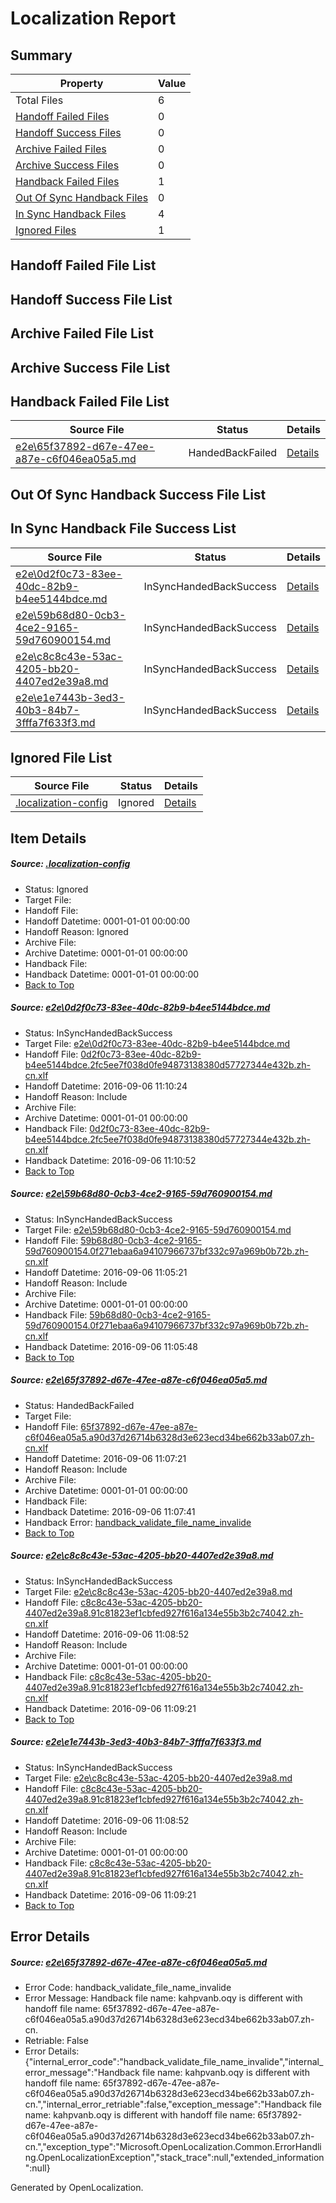# <a name='report-top'></a> Localization Report

## Summary
 Property | Value 
 -------- | ----- 
 Total Files | 6
[ Handoff Failed Files ](#handoff-failed-list)| 0
[ Handoff Success Files ](#handoff-success-list)| 0
[ Archive Failed Files ](#archive-failed-list)| 0
[ Archive Success Files ](#archive-success-list)| 0
[ Handback Failed Files ](#handback-failed-list)| 1
[ Out Of Sync Handback Files ](#outofsync-handback-success-list)| 0
[ In Sync Handback Files ](#insync-handback-success-list)| 4
[ Ignored Files ](#ignored-list)| 1

## <a name='handoff-failed-list'></a> Handoff Failed File List

## <a name='handoff-success-list'></a> Handoff Success File List

## <a name='archive-failed-list'></a> Archive Failed File List

## <a name='archive-success-list'></a> Archive Success File List

## <a name='handback-failed-list'></a> Handback Failed File List
 Source File | Status | Details 
 ----------- | ------ | ------- 
 [e2e\65f37892-d67e-47ee-a87e-c6f046ea05a5.md](https://github.com/OpenLocalizationTestOrg/ol-test0/blob/70530b5cfee4a5caa91c41badb360bf7a8ec4131/e2e/65f37892-d67e-47ee-a87e-c6f046ea05a5.md) | HandedBackFailed | [Details](#505ce040f56b965172a87a98a7309920a586483f3)

## <a name='outofsync-handback-success-list'></a> Out Of Sync Handback Success File List

## <a name='insync-handback-success-list'></a> In Sync Handback File Success List
 Source File | Status | Details 
 ----------- | ------ | ------- 
 [e2e\0d2f0c73-83ee-40dc-82b9-b4ee5144bdce.md](https://github.com/OpenLocalizationTestOrg/ol-test0/blob/c295baac62af320a8da2d7e3e7f84e51b7578599/e2e/0d2f0c73-83ee-40dc-82b9-b4ee5144bdce.md) | InSyncHandedBackSuccess | [Details](#6e5e37280ef921bc1da63c6d8a196ad85e68ba141)
 [e2e\59b68d80-0cb3-4ce2-9165-59d760900154.md](https://github.com/OpenLocalizationTestOrg/ol-test0/blob/cfed4ccbefd3a4415159ecf3ed9c2d90405d0b5f/e2e/59b68d80-0cb3-4ce2-9165-59d760900154.md) | InSyncHandedBackSuccess | [Details](#85f804ef73ac6c96fef02b465d4de3e57a88d2f82)
 [e2e\c8c8c43e-53ac-4205-bb20-4407ed2e39a8.md](https://github.com/OpenLocalizationTestOrg/ol-test0/blob/075fade108d5e40c31fb5e09be24a8a259ca2404/e2e/c8c8c43e-53ac-4205-bb20-4407ed2e39a8.md) | InSyncHandedBackSuccess | [Details](#eada6468a25ddf12a4d66a76e2947114aa27ccaa4)
 [e2e\e1e7443b-3ed3-40b3-84b7-3fffa7f633f3.md](https://github.com/OpenLocalizationTestOrg/ol-test0/blob/c295baac62af320a8da2d7e3e7f84e51b7578599/e2e/e1e7443b-3ed3-40b3-84b7-3fffa7f633f3.md) | InSyncHandedBackSuccess | [Details](#eada6468a25ddf12a4d66a76e2947114aa27ccaa5)

## <a name='ignored-list'></a> Ignored File List
 Source File | Status | Details 
 ----------- | ------ | ------- 
 [.localization-config](https://github.com/OpenLocalizationTestOrg/ol-test0/blob/c295baac62af320a8da2d7e3e7f84e51b7578599/.localization-config) | Ignored | [Details](#3d4f252ac210baf56311d7e97dcc2db10974dbd20)

## Item Details
##### <a name='3d4f252ac210baf56311d7e97dcc2db10974dbd20'></a> Source: [.localization-config](https://github.com/OpenLocalizationTestOrg/ol-test0/blob/c295baac62af320a8da2d7e3e7f84e51b7578599/.localization-config)
* Status: Ignored
* Target File: 
* Handoff File: 
* Handoff Datetime: 0001-01-01 00:00:00
* Handoff Reason: Ignored
* Archive File: 
* Archive Datetime: 0001-01-01 00:00:00
* Handback File: 
* Handback Datetime: 0001-01-01 00:00:00
* [Back to Top](#report-top)

##### <a name='6e5e37280ef921bc1da63c6d8a196ad85e68ba141'></a> Source: [e2e\0d2f0c73-83ee-40dc-82b9-b4ee5144bdce.md](https://github.com/OpenLocalizationTestOrg/ol-test0/blob/c295baac62af320a8da2d7e3e7f84e51b7578599/e2e/0d2f0c73-83ee-40dc-82b9-b4ee5144bdce.md)
* Status: InSyncHandedBackSuccess
* Target File: [e2e\0d2f0c73-83ee-40dc-82b9-b4ee5144bdce.md](https://github.com/OpenLocalizationTestOrg/ol-test0-zhcn/blob/dfd515b3df38abcd07a2b91c228ab4b861f840d7/e2e/0d2f0c73-83ee-40dc-82b9-b4ee5144bdce.md)
* Handoff File: [0d2f0c73-83ee-40dc-82b9-b4ee5144bdce.2fc5ee7f038d0fe94873138380d57727344e432b.zh-cn.xlf](https://github.com/OpenLocalizationTestOrg/ol-test0-handoff/blob/c76fa48c6662330fae5e58f1309ee47aaf26812c/ol-handoff/OpenLocalizationTestOrg/ol-test0-zhcn/ci/ht/0d2f0c73-83ee-40dc-82b9-b4ee5144bdce.2fc5ee7f038d0fe94873138380d57727344e432b.zh-cn.xlf)
* Handoff Datetime: 2016-09-06 11:10:24
* Handoff Reason: Include
* Archive File: 
* Archive Datetime: 0001-01-01 00:00:00
* Handback File: [0d2f0c73-83ee-40dc-82b9-b4ee5144bdce.2fc5ee7f038d0fe94873138380d57727344e432b.zh-cn.xlf](https://github.com/OpenLocalizationTestOrg/ol-test0-handback/blob/690e1b97dba1201c443132881ccb7e236f281c4c/ol-handback/OpenLocalizationTestOrg/ol-test0-zhcn/ci/ht/0d2f0c73-83ee-40dc-82b9-b4ee5144bdce.2fc5ee7f038d0fe94873138380d57727344e432b.zh-cn.xlf)
* Handback Datetime: 2016-09-06 11:10:52
* [Back to Top](#report-top)

##### <a name='85f804ef73ac6c96fef02b465d4de3e57a88d2f82'></a> Source: [e2e\59b68d80-0cb3-4ce2-9165-59d760900154.md](https://github.com/OpenLocalizationTestOrg/ol-test0/blob/cfed4ccbefd3a4415159ecf3ed9c2d90405d0b5f/e2e/59b68d80-0cb3-4ce2-9165-59d760900154.md)
* Status: InSyncHandedBackSuccess
* Target File: [e2e\59b68d80-0cb3-4ce2-9165-59d760900154.md](https://github.com/OpenLocalizationTestOrg/ol-test0-zhcn/blob/624fad34a9c08932bc5f16c7e9cbc61079f27a45/e2e/59b68d80-0cb3-4ce2-9165-59d760900154.md)
* Handoff File: [59b68d80-0cb3-4ce2-9165-59d760900154.0f271ebaa6a94107966737bf332c97a969b0b72b.zh-cn.xlf](https://github.com/OpenLocalizationTestOrg/ol-test0-handoff/blob/2ad94ef26298911ba3767ec039acdc0e618ecb72/ol-handoff/OpenLocalizationTestOrg/ol-test0-zhcn/ci/ht/59b68d80-0cb3-4ce2-9165-59d760900154.0f271ebaa6a94107966737bf332c97a969b0b72b.zh-cn.xlf)
* Handoff Datetime: 2016-09-06 11:05:21
* Handoff Reason: Include
* Archive File: 
* Archive Datetime: 0001-01-01 00:00:00
* Handback File: [59b68d80-0cb3-4ce2-9165-59d760900154.0f271ebaa6a94107966737bf332c97a969b0b72b.zh-cn.xlf](https://github.com/OpenLocalizationTestOrg/ol-test0-handback/blob/10c63e9c7854f8daf7a92dec60497fee19e19ec9/ol-handback/OpenLocalizationTestOrg/ol-test0-zhcn/ci/ht/59b68d80-0cb3-4ce2-9165-59d760900154.0f271ebaa6a94107966737bf332c97a969b0b72b.zh-cn.xlf)
* Handback Datetime: 2016-09-06 11:05:48
* [Back to Top](#report-top)

##### <a name='505ce040f56b965172a87a98a7309920a586483f3'></a> Source: [e2e\65f37892-d67e-47ee-a87e-c6f046ea05a5.md](https://github.com/OpenLocalizationTestOrg/ol-test0/blob/70530b5cfee4a5caa91c41badb360bf7a8ec4131/e2e/65f37892-d67e-47ee-a87e-c6f046ea05a5.md)
* Status: HandedBackFailed
* Target File: 
* Handoff File: [65f37892-d67e-47ee-a87e-c6f046ea05a5.a90d37d26714b6328d3e623ecd34be662b33ab07.zh-cn.xlf](https://github.com/OpenLocalizationTestOrg/ol-test0-handoff/blob/c2552b8b5ca2cbfa00d0f4a7efe9b503808ab2aa/ol-handoff/OpenLocalizationTestOrg/ol-test0-zhcn/ci/ht/65f37892-d67e-47ee-a87e-c6f046ea05a5.a90d37d26714b6328d3e623ecd34be662b33ab07.zh-cn.xlf)
* Handoff Datetime: 2016-09-06 11:07:21
* Handoff Reason: Include
* Archive File: 
* Archive Datetime: 0001-01-01 00:00:00
* Handback File: 
* Handback Datetime: 2016-09-06 11:07:41
* Handback Error: [handback_validate_file_name_invalide](#505ce040f56b965172a87a98a7309920a586483f3handback_validate_file_name_invalide)
* [Back to Top](#report-top)

##### <a name='eada6468a25ddf12a4d66a76e2947114aa27ccaa4'></a> Source: [e2e\c8c8c43e-53ac-4205-bb20-4407ed2e39a8.md](https://github.com/OpenLocalizationTestOrg/ol-test0/blob/075fade108d5e40c31fb5e09be24a8a259ca2404/e2e/c8c8c43e-53ac-4205-bb20-4407ed2e39a8.md)
* Status: InSyncHandedBackSuccess
* Target File: [e2e\c8c8c43e-53ac-4205-bb20-4407ed2e39a8.md](https://github.com/OpenLocalizationTestOrg/ol-test0-zhcn/blob/018fde9b52bbed931a69decf6b6782d7b3e04df5/e2e/c8c8c43e-53ac-4205-bb20-4407ed2e39a8.md)
* Handoff File: [c8c8c43e-53ac-4205-bb20-4407ed2e39a8.91c81823ef1cbfed927f616a134e55b3b2c74042.zh-cn.xlf](https://github.com/OpenLocalizationTestOrg/ol-test0-handoff/blob/ee24b418b7d6031a1b88174459d2cc2b15271431/ol-handoff/OpenLocalizationTestOrg/ol-test0-zhcn/ci/ht/c8c8c43e-53ac-4205-bb20-4407ed2e39a8.91c81823ef1cbfed927f616a134e55b3b2c74042.zh-cn.xlf)
* Handoff Datetime: 2016-09-06 11:08:52
* Handoff Reason: Include
* Archive File: 
* Archive Datetime: 0001-01-01 00:00:00
* Handback File: [c8c8c43e-53ac-4205-bb20-4407ed2e39a8.91c81823ef1cbfed927f616a134e55b3b2c74042.zh-cn.xlf](https://github.com/OpenLocalizationTestOrg/ol-test0-handback/blob/61fbacb5a5818f24e693d2d62399ceee60f585bb/ol-handback/OpenLocalizationTestOrg/ol-test0-zhcn/ci/ht/c8c8c43e-53ac-4205-bb20-4407ed2e39a8.91c81823ef1cbfed927f616a134e55b3b2c74042.zh-cn.xlf)
* Handback Datetime: 2016-09-06 11:09:21
* [Back to Top](#report-top)

##### <a name='eada6468a25ddf12a4d66a76e2947114aa27ccaa5'></a> Source: [e2e\e1e7443b-3ed3-40b3-84b7-3fffa7f633f3.md](https://github.com/OpenLocalizationTestOrg/ol-test0/blob/c295baac62af320a8da2d7e3e7f84e51b7578599/e2e/e1e7443b-3ed3-40b3-84b7-3fffa7f633f3.md)
* Status: InSyncHandedBackSuccess
* Target File: [e2e\c8c8c43e-53ac-4205-bb20-4407ed2e39a8.md](https://github.com/OpenLocalizationTestOrg/ol-test0-zhcn/blob/018fde9b52bbed931a69decf6b6782d7b3e04df5/e2e/c8c8c43e-53ac-4205-bb20-4407ed2e39a8.md)
* Handoff File: [c8c8c43e-53ac-4205-bb20-4407ed2e39a8.91c81823ef1cbfed927f616a134e55b3b2c74042.zh-cn.xlf](https://github.com/OpenLocalizationTestOrg/ol-test0-handoff/blob/ee24b418b7d6031a1b88174459d2cc2b15271431/ol-handoff/OpenLocalizationTestOrg/ol-test0-zhcn/ci/ht/c8c8c43e-53ac-4205-bb20-4407ed2e39a8.91c81823ef1cbfed927f616a134e55b3b2c74042.zh-cn.xlf)
* Handoff Datetime: 2016-09-06 11:08:52
* Handoff Reason: Include
* Archive File: 
* Archive Datetime: 0001-01-01 00:00:00
* Handback File: [c8c8c43e-53ac-4205-bb20-4407ed2e39a8.91c81823ef1cbfed927f616a134e55b3b2c74042.zh-cn.xlf](https://github.com/OpenLocalizationTestOrg/ol-test0-handback/blob/61fbacb5a5818f24e693d2d62399ceee60f585bb/ol-handback/OpenLocalizationTestOrg/ol-test0-zhcn/ci/ht/c8c8c43e-53ac-4205-bb20-4407ed2e39a8.91c81823ef1cbfed927f616a134e55b3b2c74042.zh-cn.xlf)
* Handback Datetime: 2016-09-06 11:09:21
* [Back to Top](#report-top)


## Error Details
##### <a name='505ce040f56b965172a87a98a7309920a586483f3handback_validate_file_name_invalide'></a> Source: [e2e\65f37892-d67e-47ee-a87e-c6f046ea05a5.md](#505ce040f56b965172a87a98a7309920a586483f3)
* Error Code: handback_validate_file_name_invalide
* Error Message: Handback file name: kahpvanb.oqy is different with handoff file name: 65f37892-d67e-47ee-a87e-c6f046ea05a5.a90d37d26714b6328d3e623ecd34be662b33ab07.zh-cn.
* Retriable: False
* Error Details: {"internal_error_code":"handback_validate_file_name_invalide","internal_error_message":"Handback file name: kahpvanb.oqy is different with handoff file name: 65f37892-d67e-47ee-a87e-c6f046ea05a5.a90d37d26714b6328d3e623ecd34be662b33ab07.zh-cn.","internal_error_retriable":false,"exception_message":"Handback file name: kahpvanb.oqy is different with handoff file name: 65f37892-d67e-47ee-a87e-c6f046ea05a5.a90d37d26714b6328d3e623ecd34be662b33ab07.zh-cn.","exception_type":"Microsoft.OpenLocalization.Common.ErrorHandling.OpenLocalizationException","stack_trace":null,"extended_information":null}


Generated by OpenLocalization.
